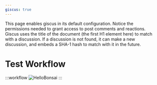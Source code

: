 ```yaml
---
giscus: true
---
```


This page enables giscus in its default configuration. Notice the permissions needed to grant access to post comments and reactions. 
Giscus uses the title of the document (the first H1 element here) to match with a discussion. If a discussion is not found,
it can make a new discussion, and embeds a SHA-1 hash to match with it in the future.

# Test Workflow

:::workflow
![HelloBonsai](../workflows/hello-bonsai.bonsai)
:::